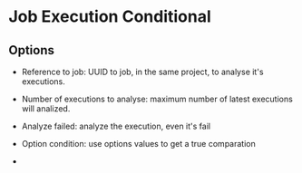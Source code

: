 # Job Execution Conditional

## Options

* Reference to job: UUID to job, in the same project, to analyse it's executions.

* Number of executions to analyse: maximum number of latest executions will analized.

* Analyze failed: analyze the execution, even it's fail

* Option condition: use options values to get a true comparation

* 


